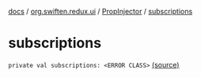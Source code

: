 [docs](../../index.md) / [org.swiften.redux.ui](../index.md) / [PropInjector](index.md) / [subscriptions](./subscriptions.md)

# subscriptions

`private val subscriptions: <ERROR CLASS>` [(source)](https://github.com/protoman92/KotlinRedux/tree/master/common/common-ui/src/main/kotlin/org/swiften/redux/ui/Injector.kt#L173)